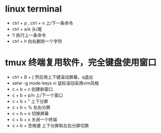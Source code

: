 # linux terminal
- ctrl + p , ctrl + n  上/下一条命令  
- ctrl + a/e 头/尾  
- !! 执行上一条命令  
- ctrl + h 向右删除一个字符  

# tmux 终端复用软件，完全键盘使用窗口  
- ctrl + B + [ 然后用上下键滚动屏幕，q退出  
- setw -g mode-keys vi 鼠标滚动采用vim风格
- c + b + c 创建新窗口  
- c + b + p/n 上/下一个窗口  
- c + b + " 上下分屏  
- c + b + % 左右分屏  
- c + b + o 切换屏幕  
- c + b + x 关闭一个终端  
- c + b + 空格键 上下分屏和左右分屏切换  

